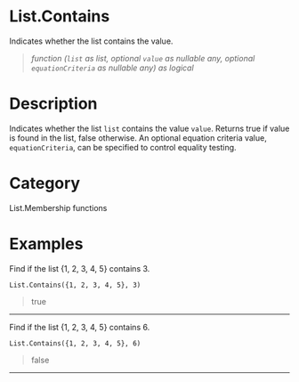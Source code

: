 # List.Contains
Indicates whether the list contains the value.
> _function (<code>list</code> as list, optional <code>value</code> as nullable any, optional <code>equationCriteria</code> as nullable any) as logical_

# Description 
Indicates whether the list <code>list</code> contains the value <code>value</code>. 
    Returns true if value is found in the list, false otherwise. An optional equation criteria value, <code>equationCriteria</code>, can be specified to control equality testing.
# Category 
List.Membership functions
# Examples 
Find if the list {1, 2, 3, 4, 5} contains 3.
```
List.Contains({1, 2, 3, 4, 5}, 3)
```
> true
***
Find if the list {1, 2, 3, 4, 5} contains 6.
```
List.Contains({1, 2, 3, 4, 5}, 6)
```
> false
***
